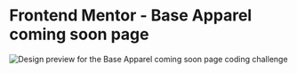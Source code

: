 # Frontend Mentor - Base Apparel coming soon page

![Design preview for the Base Apparel coming soon page coding challenge](preview.jpg)
